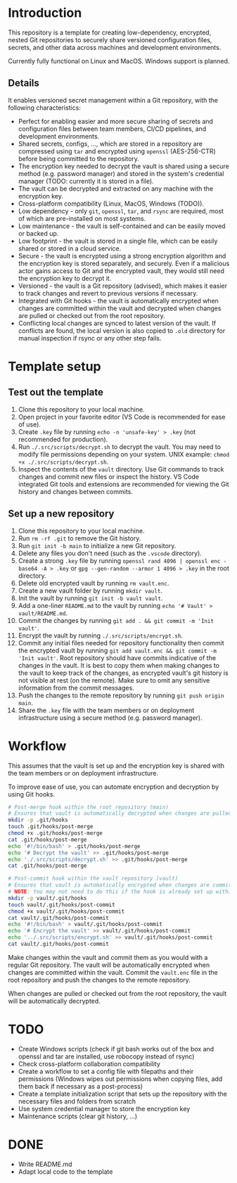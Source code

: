 # Introduction

This repository is a template for creating low-dependency, encrypted, nested Git repositories to securely share versioned configuration files, secrets, and other data across machines and development environments.

Currently fully functional on Linux and MacOS. Windows support is planned.

## Details

It enables versioned secret management within a Git repository, with the following characteristics:

- Perfect for enabling easier and more secure sharing of secrets and configuration files between team members, CI/CD pipelines, and development environments.
- Shared secrets, configs, ..., which are stored in a repository are compressed using `tar` and encrypted using `openssl` (AES-256-CTR) before being committed to the repository.
- The encryption key needed to decrypt the vault is shared using a secure method (e.g. password manager) and stored in the system's credential manager (TODO: currently it is stored in a file).
- The vault can be decrypted and extracted on any machine with the encryption key.
- Cross-platform compatibility (Linux, MacOS, Windows (TODO)).
- Low dependency - only `git`, `openssl`, `tar`, and `rsync` are required, most of which are pre-installed on most systems.
- Low maintenance - the vault is self-contained and can be easily moved or backed up.
- Low footprint - the vault is stored in a single file, which can be easily shared or stored in a cloud service.
- Secure - the vault is encrypted using a strong encryption algorithm and the encryption key is stored separately, and securely. Even if a malicious actor gains access to Git and the encrypted vault, they would still need the encryption key to decrypt it.
- Versioned - the vault is a Git repository (advised), which makes it easier to track changes and revert to previous versions if necessary.
- Integrated with Git hooks - the vault is automatically encrypted when changes are committed within the vault and decrypted when changes are pulled or checked out from the root repository.
- Conflicting local changes are synced to latest version of the vault. If conflicts are found, the local version is also copied to `.old` directory for manual inspection if rsync or any other step fails.

# Template setup

## Test out the template

1. Clone this repository to your local machine.
2. Open project in your favorite editor (VS Code is recommended for ease of use).
3. Create `.key` file by running `echo -n 'unsafe-key' > .key` (not recommended for production).
4. Run `./.src/scripts/decrypt.sh` to decrypt the vault. You may need to modify file permissions depending on your system. UNIX example: `chmod +x ./.src/scripts/decrypt.sh`.
5. Inspect the contents of the `vault` directory. Use Git commands to track changes and commit new files or inspect the history. VS Code integrated Git tools and extensions are recommended for viewing the Git history and changes between commits.

## Set up a new repository

1. Clone this repository to your local machine.
2. Run `rm -rf .git` to remove the Git history.
3. Run `git init -b main` to initialize a new Git repository.
4. Delete any files you don't need (such as the `.vscode` directory).
5. Create a strong `.key` file by running `openssl rand 4096 | openssl enc -base64 -A > .key` or `gpg --gen-random --armor 1 4096 > .key` in the root directory.
6. Delete old encrypted vault by running `rm vault.enc`.
7. Create a new vault folder by running `mkdir vault`.
8. Init the vault by running `git init -b vault vault`.
9. Add a one-liner `README.md` to the vault by running `echo '# Vault' > vault/README.md`.
10. Commit the changes by running `git add . && git commit -m 'Init vault'`.
11. Encrypt the vault by running `./.src/scripts/encrypt.sh`.
12. Commit any initial files needed for repository functionality then commit the encrypted vault by running `git add vault.enc && git commit -m 'Init vault'`. Root repository should have commits indicative of the changes in the vault. It is best to copy them when making changes to the vault to keep track of the changes, as encrypted vault's git history is not visible at rest (on the remote). Make sure to omit any sensitive information from the commit messages.
13. Push the changes to the remote repository by running `git push origin main`.
14. Share the `.key` file with the team members or on deployment infrastructure using a secure method (e.g. password manager).

# Workflow

This assumes that the vault is set up and the encryption key is shared with the team members or on deployment infrastructure.

To improve ease of use, you can automate encryption and decryption by using Git hooks.

```sh
# Post-merge hook within the root repository (main)
# Ensures that vault is automatically decrypted when changes are pulled or checked out from the root repository
mkdir -p .git/hooks
touch .git/hooks/post-merge
chmod +x .git/hooks/post-merge
cat .git/hooks/post-merge
echo '#!/bin/bash' > .git/hooks/post-merge
echo '# Decrypt the vault' >> .git/hooks/post-merge
echo './.src/scripts/decrypt.sh' >> .git/hooks/post-merge
cat .git/hooks/post-merge

# Post-commit hook within the vault repository (vault)
# Ensures that vault is automatically encrypted when changes are committed within the vault
# NOTE: You may not need to do this if the hook is already set up within the vault
mkdir -p vault/.git/hooks
touch vault/.git/hooks/post-commit
chmod +x vault/.git/hooks/post-commit
cat vault/.git/hooks/post-commit
echo '#!/bin/bash' > vault/.git/hooks/post-commit
echo '# Encrypt the vault' >> vault/.git/hooks/post-commit
echo '../.src/scripts/encrypt.sh' >> vault/.git/hooks/post-commit
cat vault/.git/hooks/post-commit
```

Make changes within the vault and commit them as you would with a regular Git repository. The vault will be automatically encrypted when changes are committed within the vault. Commit the `vault.enc` file in the root repository and push the changes to the remote repository.

When changes are pulled or checked out from the root repository, the vault will be automatically decrypted.

# TODO

- Create Windows scripts (check if git bash works out of the box and openssl and tar are installed, use robocopy instead of rsync)
- Check cross-platform collaboration compatibility
- Create a workflow to set a config file with filepaths and their permissions (Windows wipes out permissions when copying files, add them back if necessary as a post-process)
- Create a template initialization script that sets up the repository with the necessary files and folders from scratch
- Use system credential manager to store the encryption key
- Maintenance scripts (clear git history, ...)

# DONE

- Write README.md
- Adapt local code to the template
